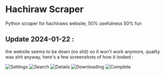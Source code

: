 # Hachiraw Scraper
Python scraper for hachiraws website, 50% usefulness 50% fun

## Update 2024-01-22 : 

the website seems to be down (no shit) so it won't work anymore, quality was shit anyway, here's a few screenshots of how it looked :

![Settings](https://github.com/Dorifor/hachiraws-scraper/assets/28139590/200ada52-bc75-4be2-9bd6-7ee4974d7911)
![Search](https://github.com/Dorifor/hachiraws-scraper/assets/28139590/8570d1b8-6e61-402b-bfb7-94d2c853a66d)
![Details](https://github.com/Dorifor/hachiraws-scraper/assets/28139590/ef3204fc-c2c7-46d5-8e88-744829ca5666)
![Downloading](https://github.com/Dorifor/hachiraws-scraper/assets/28139590/3712b812-3bff-46c5-b48b-0cef690b487b)
![Complete](https://github.com/Dorifor/hachiraws-scraper/assets/28139590/c0761393-38f6-47f8-9adf-bab66d215d84)
